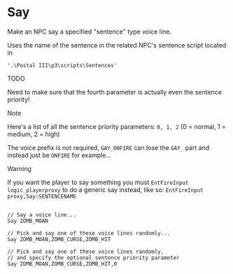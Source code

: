 # Say

Make an NPC say a specified "sentence" type voice line.

Uses the name of the sentence in the related NPC's sentence script located in 
<p><code>'.\Postal III\p3\scripts\Sentences'</code></p> 

<div class="admonition warning">
<p class="admonition-title">TODO</p>
<p>Need to make sure that the fourth parameter is actually even the sentence priority!</p>
</div>

<p></p>
<div class="admonition note">
<p class="admonition-title">Note</p>
<p>Here's a list of all the sentence priority parameters: <code>0, 1, 2</code>
(0 = normal, 1 = medium, 2 = high)
</p>

<p>The voice prefix is not required, <code>GAY_ONFIRE</code> can lose the <code>GAY_</code> part and instead just be <code>ONFIRE</code> for example...</p>
</div>

<p></p>
<div class="admonition warning">
<p class="admonition-title">Warning</p>
<p>If you want the player to say something you must <code>EntFireInput logic_playerproxy</code> to do a generic say instead, like so: <code>EntFireInput proxy,Say:SENTENCENAME</code>
</div>





<pre><code class="language-js">
// Say a voice line...
Say ZOMB_MOAN

// Pick and say one of these voice lines randomly...
Say ZOMB_MOAN,ZOMB_CURSE,ZOMB_HIT

// Pick and say one of these voice lines randomly, 
// and specify the optional sentence priority parameter
Say ZOMB_MOAN,ZOMB_CURSE,ZOMB_HIT,0
</code></pre>